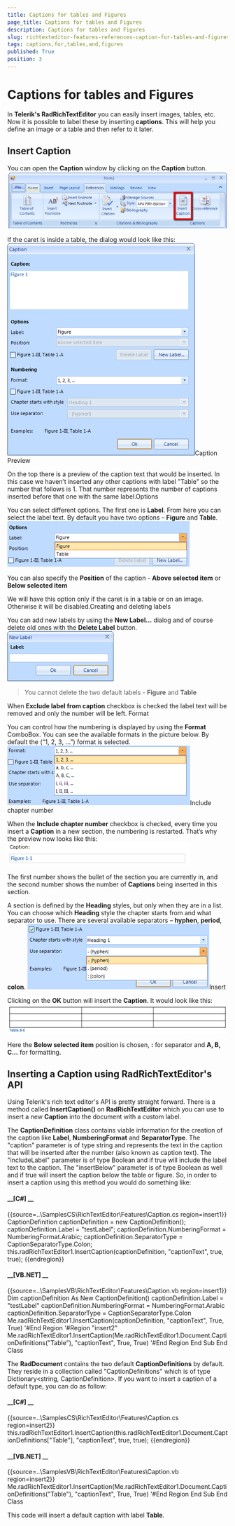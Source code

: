 ```yaml
---
title: Captions for tables and Figures
page_title: Captions for tables and Figures
description: Captions for tables and Figures
slug: richtexteditor-features-references-caption-for-tables-and-figures
tags: captions,for,tables,and,figures
published: True
position: 3
---
```


# Captions for tables and Figures



In __Telerik's RadRichTextEditor__ you can easily insert images, tables, etc. Now it is possible to label these by inserting 
        __captions__. This will help you define an image or a table and then refer to it later.
      

## Insert Caption

You can open the __Caption__ window by clicking on the __Caption__ button.
        ![richtexteditor-features-references-caption-for-tables-and-figures 001](images/richtexteditor-features-references-caption-for-tables-and-figures001.png)

If the caret is inside a table, the dialog would look like this:![richtexteditor-features-references-caption-for-tables-and-figures 002](images/richtexteditor-features-references-caption-for-tables-and-figures002.png)Caption Preview

On the top there is a preview of the caption text that would be inserted. In this case we haven’t inserted any other captions with label 
            "Table" so the number that follows is 1. That number represents the number of captions inserted before that one with the same label.Options

You can select different options. The first one is __Label__. From here you can select the label text. By default you have 
              two options – __Figure__ and __Table__.
            ![richtexteditor-features-references-caption-for-tables-and-figures 003](images/richtexteditor-features-references-caption-for-tables-and-figures003.png)

You can also specify the __Position__ of the caption - __Above selected item__ or __Below 
              selected item__

We will have this option only if the caret is in a table or on an image. Otherwise it will be disabled.Creating and deleting labels

You can add new labels by using the __New Label…__ dialog and of course delete old ones with the __Delete Label__ button.
            ![richtexteditor-features-references-caption-for-tables-and-figures 004](images/richtexteditor-features-references-caption-for-tables-and-figures004.png)

>You cannot delete the two default labels - __Figure__ and __Table__

When __Exclude label from caption__ checkbox is checked the label text will be removed and only the number will be left.
            Format

You can control how the numbering is displayed by using the __Format__ ComboBox. You can see the available formats in the 
              picture below. By default the (“1, 2, 3, …”) format is selected.
            ![richtexteditor-features-references-caption-for-tables-and-figures 005](images/richtexteditor-features-references-caption-for-tables-and-figures005.png)Include chapter number

When the __Include chapter number__ checkbox is checked, every time you insert a __Caption__ in a new 
              section, the numbering is restarted. That’s why the preview now looks like this:
            ![richtexteditor-features-references-caption-for-tables-and-figures 007](images/richtexteditor-features-references-caption-for-tables-and-figures007.png)

The first number shows the bullet of the section you are currently in, and the second number shows the number of __Captions__ 
              being inserted in this section.
            

A section is defined by the __Heading__ styles, but only when they are in a list. You can choose which 
              __Heading__ style the chapter starts from and what separator to use. There are several available separators 
              – __hyphen__, __period__, __colon__.
            ![richtexteditor-features-references-caption-for-tables-and-figures 006](images/richtexteditor-features-references-caption-for-tables-and-figures006.png)Insert

Clicking on the __OK__ button will insert the __Caption__. It would look like this:
            ![richtexteditor-features-references-caption-for-tables-and-figures 008](images/richtexteditor-features-references-caption-for-tables-and-figures008.png)

Here the __Below selected item__ position is chosen, __:__ for separator and __A, 
              B, C…__ for formatting.
            

## Inserting a Caption using RadRichTextEditor's API

Using Telerik's rich text editor's API is pretty straight forward. There is a method called __InsertCaption()__ on
          __RadRichTextEditor__ which you can use to insert a new __Caption__ into the document with a custom
          label.
        

The __CaptionDefinition__ class contains viable information for the creation of the caption like 
          __Label__, __NumberingFormat__ and __SeparatorType__. The "caption" 
          parameter is of type string and represents the text in the caption that will be inserted after the number (also known as caption text). The
          "includeLabel" parameter is of type Boolean and if true will include the label text to the caption. The "insertBelow" parameter is of type Boolean
          as well and if true will insert the caption below the table or figure. So, in order to insert a caption using this method you would do something like:
        

#### __[C#] __

{{source=..\SamplesCS\RichTextEditor\Features\Caption.cs region=insert1}}
	            CaptionDefinition captionDefinition = new CaptionDefinition();
	            captionDefinition.Label = "testLabel";
	            captionDefinition.NumberingFormat = NumberingFormat.Arabic;
	            captionDefinition.SeparatorType = CaptionSeparatorType.Colon;
	            this.radRichTextEditor1.InsertCaption(captionDefinition, "captionText", true, true);
	{{endregion}}



#### __[VB.NET] __

{{source=..\SamplesVB\RichTextEditor\Features\Caption.vb region=insert1}}
	        Dim captionDefinition As New CaptionDefinition()
	        captionDefinition.Label = "testLabel"
	        captionDefinition.NumberingFormat = NumberingFormat.Arabic
	        captionDefinition.SeparatorType = CaptionSeparatorType.Colon
	        Me.radRichTextEditor1.InsertCaption(captionDefinition, "captionText", True, True)
	        '#End Region
	        '#Region "insert2"
	        Me.radRichTextEditor1.InsertCaption(Me.radRichTextEditor1.Document.CaptionDefinitions("Table"), "captionText", True, True)
	        '#End Region
	    End Sub
	End Class



The __RadDocument__ contains the two default __CaptionDefinitions__ by default. They reside in a collection called
          "CaptionDefinitions" which is of type Dictionary<string, CaptionDefinition>. If you want to insert a caption of a default type, you can do as follow:
        

#### __[C#] __

{{source=..\SamplesCS\RichTextEditor\Features\Caption.cs region=insert2}}
	            this.radRichTextEditor1.InsertCaption(this.radRichTextEditor1.Document.CaptionDefinitions["Table"], "captionText", true, true);
	{{endregion}}



#### __[VB.NET] __

{{source=..\SamplesVB\RichTextEditor\Features\Caption.vb region=insert2}}
	        Me.radRichTextEditor1.InsertCaption(Me.radRichTextEditor1.Document.CaptionDefinitions("Table"), "captionText", True, True)
	        '#End Region
	    End Sub
	End Class



This code will insert a default caption with label __Table__.
        
